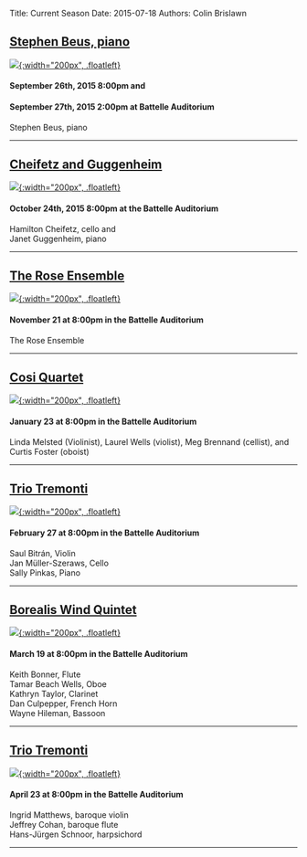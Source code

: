 Title: Current Season 
Date: 2015-07-18
Authors: Colin Brislawn
<!--
Template: article_list
Status: hidden
-->

## [Stephen Beus, piano]({filename}/2015-2016/StephenBeus.md)

[![ ]({filename}/images/2015-2016/StephenBeus200.jpg){:width="200px", .floatleft}]({filename}/2015-2016/StephenBeus.md)
#### September 26th, 2015 8:00pm and
#### September 27th, 2015 2:00pm at Battelle Auditorium
Stephen Beus, piano

---

## [Cheifetz and Guggenheim]({filename}/2015-2016/CheifetzandGuggenheim.md)

[![ ]({filename}/images/2015-2016/CheifetzGuggenheim200.png){:width="200px", .floatleft}]({filename}/2015-2016/CheifetzandGuggenheim.md)
#### October 24th, 2015 8:00pm at the Battelle Auditorium
Hamilton Cheifetz, cello and <br>
Janet Guggenheim, piano

---

## [The Rose Ensemble]({filename}/2015-2016/RoseEnsemble.md)

[![ ]({filename}/images/2015-2016/TheRoseEnsemble200.png){:width="200px", .floatleft}]({filename}/2015-2016/RoseEnsemble.md)
#### November 21 at 8:00pm in the Battelle Auditorium
The Rose Ensemble

---

## [Cosi Quartet]({filename}/2015-2016/CosiQuartet.md)

[![ ]({filename}/images/2015-2016/Cosi200.png){:width="200px", .floatleft}]({filename}/2015-2016/CosiQuartet.md)
#### January 23 at 8:00pm in the Battelle Auditorium
Linda Melsted (Violinist), Laurel Wells (violist), Meg Brennand (cellist), and Curtis Foster (oboist)

---

## [Trio Tremonti]({filename}/2015-2016/TrioTremonti.md)

[![ ]({filename}/images/2015-2016/Tremonti200.png){:width="200px", .floatleft}]({filename}/2015-2016/TrioTremonti.md)
#### February 27 at 8:00pm in the Battelle Auditorium
Saul Bitrán, Violin <br>
Jan Müller-Szeraws, Cello <br>
Sally Pinkas, Piano

---

## [Borealis Wind Quintet]({filename}/2015-2016/BorealisWindQuintet.md)

[![ ]({filename}/images/2015-2016/Borealis200.jpg){:width="200px", .floatleft}]({filename}/2015-2016/BorealisWindQuintet.md)
#### March 19 at 8:00pm in the Battelle Auditorium
Keith Bonner, Flute <br>
Tamar Beach Wells, Oboe <br>
Kathryn Taylor, Clarinet <br>
Dan Culpepper, French Horn <br>
Wayne Hileman, Bassoon



---

## [Trio Tremonti]({filename}/2015-2016/Simphonie.md)

[![ ]({filename}/images/2015-2016/Simphonie200.png){:width="200px", .floatleft}]({filename}/2015-2016/Simphonie.md)
#### April 23 at 8:00pm in the Battelle Auditorium
Ingrid Matthews, baroque violin <br>
Jeffrey Cohan, baroque flute <br>
Hans-Jürgen Schnoor, harpsichord

---
